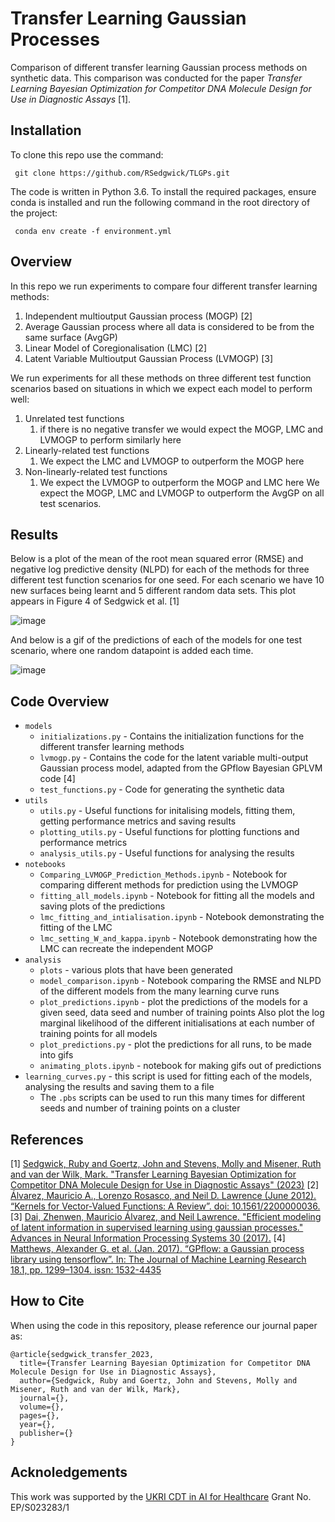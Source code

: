 # Transfer Learning Gaussian Processes

Comparison of different transfer learning Gaussian process methods on synthetic data. This comparison was conducted for the paper _Transfer Learning Bayesian Optimization for Competitor DNA Molecule Design for Use in Diagnostic Assays_ [1].

## Installation

To clone this repo use the command:
    
     git clone https://github.com/RSedgwick/TLGPs.git

The code is written in Python 3.6. To install the required packages, ensure conda is installed and run the following 
command in the root directory of the project:

     conda env create -f environment.yml 

## Overview 

In this repo we run experiments to compare four different transfer learning methods:

1. Independent multioutput Gaussian process (MOGP) [2]
2. Average Gaussian process where all data is considered to be from the same surface (AvgGP)
3. Linear Model of Coregionalisation (LMC) [2]
4. Latent Variable Multioutput Gaussian Process (LVMOGP) [3]

We run experiments for all these methods on three different test function scenarios based on situations in which we
expect each model to perform well:
1. Unrelated test functions 
   1. if there is no negative transfer we would expect the MOGP, LMC and LVMOGP to perform similarly here
2. Linearly-related test functions
   1. We expect the LMC and LVMOGP to outperform the MOGP here
3. Non-linearly-related test functions
   1. We expect the LVMOGP to outperform the MOGP and LMC here
We expect the MOGP, LMC and LVMOGP to outperform the AvgGP on all test scenarios.

## Results

Below is a plot of the mean of the root mean squared error (RMSE) and negative log predictive density (NLPD) for each of the methods for three 
different test function scenarios for one seed. For each scenario we have 10 new surfaces being learnt and 5 different random data sets. This 
plot appears in Figure 4 of Sedgwick et al. [1]

![image](analysis/plots/learning_curves_seed_2_mean_potrait.svg)

And below is a gif of the predictions of each of the models for one test scenario, 
where one random datapoint is added each time.

![image](analysis/plots/predictions_unrelated_two_observed_10_new_points_seed_1_dataseed_1.gif)

## Code Overview

- `models`
  - `initializations.py` - Contains the initialization functions for the different transfer learning methods
  - `lvmogp.py` - Contains the code for the latent variable multi-output Gaussian process model, adapted from the GPflow Bayesian GPLVM code [4]
  - `test_functions.py` - Code for generating the synthetic data
- `utils`
  - `utils.py` - Useful functions for initalising models, fitting them, getting performance metrics and saving results
  - `plotting_utils.py` - Useful functions for plotting functions and performance metrics
  - `analysis_utils.py` - Useful functions for analysing the results
- `notebooks`
  - `Comparing_LVMOGP_Prediction_Methods.ipynb` - Notebook for comparing different methods for prediction using the LVMOGP
  - `fitting_all_models.ipynb` - Notebook for fitting all the models and saving plots of the predictions
  - `lmc_fitting_and_intialisation.ipynb` - Notebook demonstrating the fitting of the LMC
  - `lmc_setting_W_and_kappa.ipynb` - Notebook demonstrating how the LMC can recreate the independent MOGP
- `analysis`
  - `plots` - various plots that have been generated
  - `model_comparison.ipynb` - Notebook comparing the RMSE and NLPD of the different models from the many learning curve runs
  - `plot_predictions.ipynb` - plot the predictions of the models for a given seed, data seed and number of training points
Also plot the log marginal likelihood of the different initialisations at each number of training points for all models
  - `plot_predictions.py` - plot the predictions for all runs, to be made into gifs
  - `animating_plots.ipynb` - notebook for making gifs out of predictions
- `learning_curves.py` - this script is used for fitting each of the models, analysing the results and saving them to a file
  - The `.pbs` scripts can be used to run this many times for different seeds and number of training points on a cluster
 
## References

[1] [Sedgwick, Ruby and Goertz, John and Stevens, Molly and Misener, Ruth and van der Wilk, Mark. "Transfer Learning Bayesian Optimization for Competitor DNA Molecule Design for Use in Diagnostic Assays" (2023)]()
[2] [Álvarez, Mauricio A., Lorenzo Rosasco, and Neil D. Lawrence (June 2012). “Kernels for Vector-Valued Functions: A Review”. doi: 10.1561/2200000036.](https://arxiv.org/abs/1106.6251)
[3] [Dai, Zhenwen, Mauricio Álvarez, and Neil Lawrence. "Efficient modeling of latent information in supervised learning using gaussian processes." Advances in Neural Information Processing Systems 30 (2017).](https://arxiv.org/abs/1705.09862)
[4] [Matthews, Alexander G. et al. (Jan. 2017). “GPflow: a Gaussian process library using tensorflow”. In: The Journal of Machine Learning Research 18.1, pp. 1299–1304. issn: 1532-4435](https://jmlr.org/papers/volume18/16-537/16-537.pdf)
 
## How to Cite 
When using the code in this repository, please reference our journal paper as:
```
@article{sedgwick_transfer_2023,
  title={Transfer Learning Bayesian Optimization for Competitor DNA Molecule Design for Use in Diagnostic Assays},
  author={Sedgwick, Ruby and Goertz, John and Stevens, Molly and Misener, Ruth and van der Wilk, Mark},
  journal={},
  volume={},
  pages={},
  year={},
  publisher={}
}
```
## Acknoledgements
This work was supported by the [UKRI CDT in AI for Healthcare](https://ai4health.io/) Grant No. EP/S023283/1 
